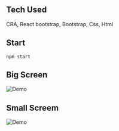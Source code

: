 ## Tech Used

CRA, React bootstrap, Bootstrap, Css, Html

## Start

```npm start```

## Big Screen

![Demo](https://github.com/anas40/pracify-task/blob/main/large.png?raw=true)

## Small Screem

![Demo](https://github.com/anas40/pracify-task/blob/main/small.png?raw=true)
